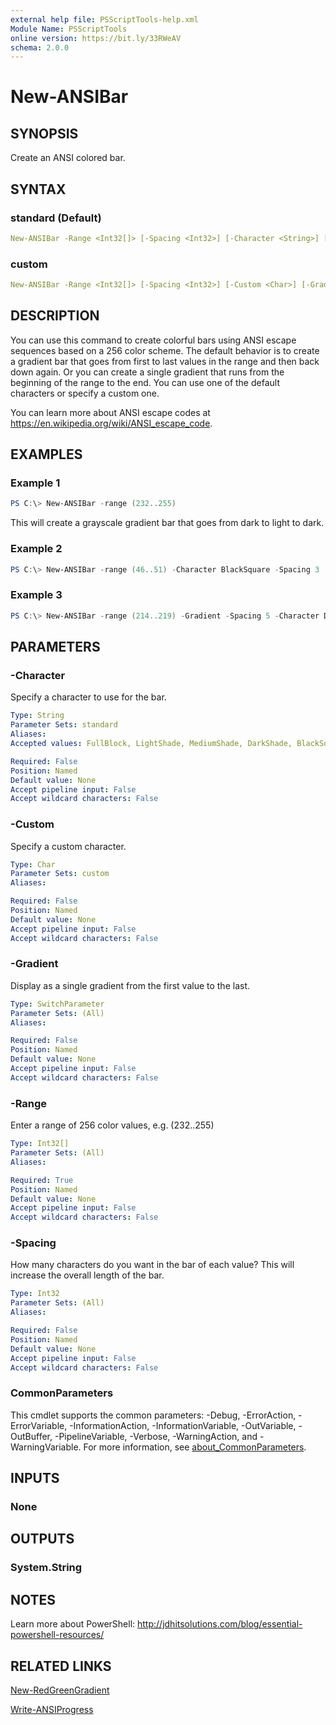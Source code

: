 ```yaml
---
external help file: PSScriptTools-help.xml
Module Name: PSScriptTools
online version: https://bit.ly/33RWeAV
schema: 2.0.0
---
```


# New-ANSIBar

## SYNOPSIS

Create an ANSI colored bar.

## SYNTAX

### standard (Default)

```yaml
New-ANSIBar -Range <Int32[]> [-Spacing <Int32>] [-Character <String>] [-Gradient] [<CommonParameters>]
```

### custom

```yaml
New-ANSIBar -Range <Int32[]> [-Spacing <Int32>] [-Custom <Char>] [-Gradient] [<CommonParameters>]
```

## DESCRIPTION

You can use this command to create colorful bars using ANSI escape sequences based on a 256 color scheme. The default behavior is to create a gradient bar that goes from first to last values in the range and then back down again. Or you can create a single gradient that runs from the beginning of the range to the end. You can use one of the default characters or specify a custom one.

You can learn more about ANSI escape codes at https://en.wikipedia.org/wiki/ANSI_escape_code.

## EXAMPLES

### Example 1

```powershell
PS C:\> New-ANSIBar -range (232..255)
```

This will create a grayscale gradient bar that goes from dark to light to dark.

### Example 2

```powershell
PS C:\> New-ANSIBar -range (46..51) -Character BlackSquare -Spacing 3
```

### Example 3

```powershell
PS C:\> New-ANSIBar -range (214..219) -Gradient -Spacing 5 -Character DarkShade
```

## PARAMETERS

### -Character

Specify a character to use for the bar.

```yaml
Type: String
Parameter Sets: standard
Aliases:
Accepted values: FullBlock, LightShade, MediumShade, DarkShade, BlackSquare, WhiteSquare

Required: False
Position: Named
Default value: None
Accept pipeline input: False
Accept wildcard characters: False
```

### -Custom

Specify a custom character.

```yaml
Type: Char
Parameter Sets: custom
Aliases:

Required: False
Position: Named
Default value: None
Accept pipeline input: False
Accept wildcard characters: False
```

### -Gradient

Display as a single gradient from the first value to the last.

```yaml
Type: SwitchParameter
Parameter Sets: (All)
Aliases:

Required: False
Position: Named
Default value: None
Accept pipeline input: False
Accept wildcard characters: False
```

### -Range

Enter a range of 256 color values, e.g. (232..255)

```yaml
Type: Int32[]
Parameter Sets: (All)
Aliases:

Required: True
Position: Named
Default value: None
Accept pipeline input: False
Accept wildcard characters: False
```

### -Spacing

How many characters do you want in the bar of each value?
This will increase the overall length of the bar.

```yaml
Type: Int32
Parameter Sets: (All)
Aliases:

Required: False
Position: Named
Default value: None
Accept pipeline input: False
Accept wildcard characters: False
```

### CommonParameters

This cmdlet supports the common parameters: -Debug, -ErrorAction, -ErrorVariable, -InformationAction, -InformationVariable, -OutVariable, -OutBuffer, -PipelineVariable, -Verbose, -WarningAction, and -WarningVariable. For more information, see [about_CommonParameters](http://go.microsoft.com/fwlink/?LinkID=113216).

## INPUTS

### None

## OUTPUTS

### System.String

## NOTES

Learn more about PowerShell:
http://jdhitsolutions.com/blog/essential-powershell-resources/

## RELATED LINKS

[New-RedGreenGradient](New-RedGreenGradient.md)

[Write-ANSIProgress](Write-ANSIProgress.md)
